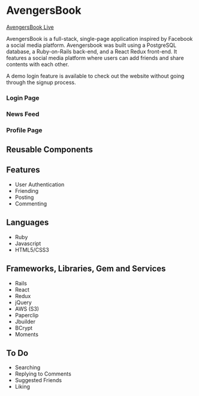# AvengersBook

[AvengersBook Live](http://avengersbook.com)

AvengersBook is a full-stack, single-page application inspired by Facebook a social media platform. Avengersbook was built using a PostgreSQL database, a Ruby-on-Rails back-end, and a React Redux front-end. It features a social media platform where users can add friends and share contents with each other.

A demo login feature is available to check out the website without going through the signup process.

### Login Page

### News Feed

### Profile Page

## Reusable Components




## Features
* User Authentication
* Friending
* Posting
* Commenting

## Languages
* Ruby
* Javascript
* HTML5/CSS3

## Frameworks, Libraries, Gem and Services
* Rails
* React
* Redux
* jQuery
* AWS (S3)
* Paperclip
* Jbuilder
* BCrypt
* Moments

## To Do

* Searching
* Replying to Comments
* Suggested Friends
* Liking
